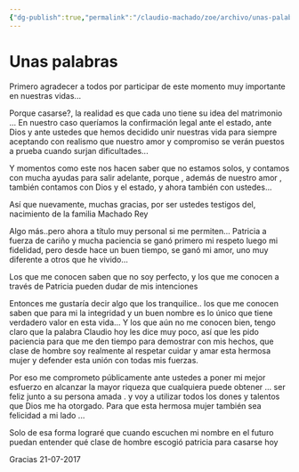 ```yaml
---
{"dg-publish":true,"permalink":"/claudio-machado/zoe/archivo/unas-palabras/"}
---
```


# Unas palabras

Primero agradecer a todos por participar de este momento muy importante en nuestras vidas... 

Porque casarse?, la realidad es que cada uno tiene su idea del matrimonio ... En nuestro caso queríamos la confirmación legal ante el estado, ante Dios y ante ustedes que hemos decidido unir nuestras vida para siempre aceptando con  realismo que nuestro  amor y compromiso se verán puestos a prueba cuando surjan dificultades...

Y momentos como este nos hacen saber que no estamos solos, y contamos con mucha ayudas para salir adelante, porque , además de nuestro amor , también contamos con Dios y el estado, y ahora también con ustedes... 

Así que nuevamente, muchas gracias, por ser ustedes testigos del, nacimiento de la familia Machado Rey 

Algo más..pero ahora a título muy personal si me permiten... Patricia a fuerza de cariño y mucha paciencia se ganó primero mi respeto luego mi fidelidad, pero desde hace un buen tiempo, se ganó mi amor, uno muy diferente a otros que he vivido... 

Los que me conocen saben que no soy perfecto, y los que me conocen a través de Patricia pueden dudar de mis intenciones

Entonces me gustaría decir algo que los tranquilice.. los que me conocen saben que para mi la integridad y un buen nombre es lo único que tiene verdadero valor en esta vida... 
Y  los que aún no me conocen bien,  tengo claro que la palabra Claudio hoy les dice muy poco, así que les pido paciencia para que me den tiempo para demostrar con mis hechos, que clase de hombre soy realmente al respetar cuidar y amar esta hermosa mujer y defender esta unión con todas mis fuerzas. 

 Por eso me comprometo públicamente ante ustedes a poner mi mejor esfuerzo en alcanzar la mayor riqueza que cualquiera puede obtener ... ser feliz junto a su persona amada . y voy a utilizar todos los dones y talentos que Dios me ha otorgado. Para que esta hermosa mujer también sea felicidad a mi lado ... 

Solo de esa forma lograré que cuando escuchen mi nombre en el futuro puedan entender qué clase de hombre escogió patricia para casarse hoy 

Gracias 
21-07-2017

